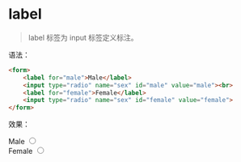 # label

> label 标签为 input 标签定义标注。

语法：

```html
<form>
    <label for="male">Male</label>
    <input type="radio" name="sex" id="male" value="male"><br>
    <label for="female">Female</label>
    <input type="radio" name="sex" id="female" value="female">
</form>
```

效果：

<form>
    <label for="male">Male</label>
    <input type="radio" name="sex" id="male" value="male"><br>
    <label for="female">Female</label>
    <input type="radio" name="sex" id="female" value="female">
</form>